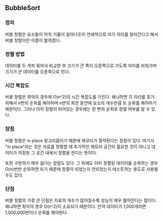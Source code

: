 ## BubbleSort

### 정의
버블 정렬은 요소들이 마치 거품이 일어나듯이 연쇄적으로 자기 자리를 찾아간다고 해서 버블 정렬이란 이름이 붙여졌다.

### 정렬 방법
데이터를 두 개씩 묶어서 비교한 후 크기가 큰 쪽이 오른쪽으로 가도록 자리를 비워가며 크기가 큰 데이터를 오른쪽으로 민다.

### 시간 복잡도
버블 정렬은 최악의 경우에 O(n^2)의 시간 복잡도를 가진다. 왜냐하면 각 자리를 찾기 위해서 n번의 순회를 해야하며 n번의 회전 동안에 요소의 개수만큼 또 순회를 해야하기 때문이다. 그러나 이미 정렬이 되어있는 경우에는 한 번의 순회로 정렬 여부를 알 수 있다.

### 장점
버블 정렬은 in place 알고리즘이기 때문에 메모리가 절약된다는 장점이 있다. 여기서 "in place"라는 것은 자료를 정렬할 때 추가적인 메모리 공간이 필요한 것이 아니고 데이터가 저장된 그 공간 내에서 정렬을 한다는 뜻이다.

또한 구현하기 매우 쉽다는 장점도 있다. 그 외에도 이미 정렬된 데이터를 순회하는 경우 O(n)번만 순회하면 되기 때문에 정렬이 되었는지 안되었는지 테스트하는 용도로 사용될 수도 있다.

### 단점 
버블 정렬의 가장 큰 단점은 자료의 개수가 많아질수록 성능이 매우 떨어진다는 점이다. 왜냐하면 최악의 경우 O(n^2)이 소요되기 때문이다. 만약 데이터가 1,000개라면 1,000,000번이나 순회를 해야한다.

